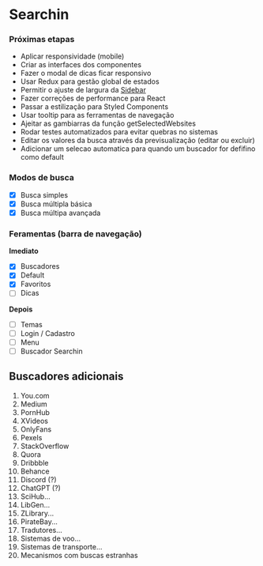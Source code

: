 # Searchin

### Próximas etapas

- Aplicar responsividade (mobile)
- Criar as interfaces dos componentes
- Fazer o modal de dicas ficar responsivo
- Usar Redux para gestão global de estados
- Permitir o ajuste de largura da [Sidebar](https://codepen.io/maqic/pen/XdgJKY)
- Fazer correções de performance para React
- Passar a estilização para Styled Components
- Usar tooltip para as ferramentas de navegação
- Ajeitar as gambiarras da função getSelectedWebsites
- Rodar testes automatizados para evitar quebras no sistemas
- Editar os valores da busca através da previsualização (editar ou excluir)
- Adicionar um selecao automatica para quando um buscador for defifino como default

### Modos de busca

- [x] Busca simples
- [x] Busca múltipla básica
- [x] Busca múltipa avançada

### Feramentas (barra de navegação)

**Imediato**

- [x] Buscadores
- [x] Default
- [x] Favoritos
- [ ] Dicas

**Depois**

- [ ] Temas
- [ ] Login / Cadastro
- [ ] Menu
- [ ] Buscador Searchin

## Buscadores adicionais

1. You.com
2. Medium
3. PornHub
4. XVideos
5. OnlyFans
6. Pexels
7. StackOverflow
8. Quora
9. Dribbble
10. Behance
11. Discord (?)
12. ChatGPT (?)
13. SciHub...
14. LibGen...
15. ZLibrary...
16. PirateBay...
17. Tradutores...
18. Sistemas de voo...
19. Sistemas de transporte...
20. Mecanismos com buscas estranhas
